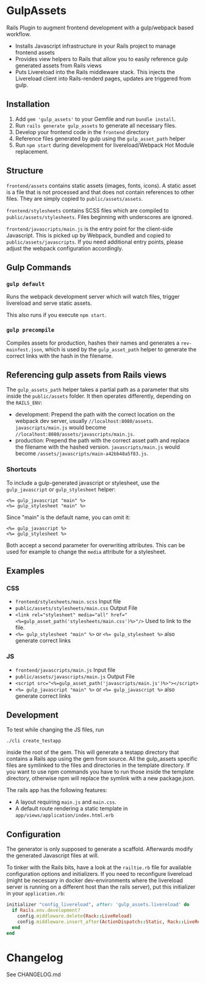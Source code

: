 # GulpAssets

Rails Plugin to augment frontend development with a gulp/webpack based
workflow.

- Installs Javascript infrastructure in your Rails project to manage
  frontend assets
- Provides view helpers to Rails that allow you to easily reference
  gulp generated assets from Rails views
- Puts Livereload into the Rails middleware stack. This injects the
  Livereload client into Rails-renderd pages, updates are triggered from
  gulp.

## Installation

1. Add `gem 'gulp_assets'` to your Gemfile and run `bundle install`.
2. Run `rails generate gulp_assets` to generate all necessary files.
3. Develop your frontend code in the `frontend` directory
4. Reference files generated by gulp using the `gulp_asset_path` helper
5. Run `npm start` during development for livereload/Webpack
   Hot Module replacement.

## Structure

`frontend/assets` contains static assets (images, fonts, icons). A
static asset is a file that is not processed and that does not contain
references to other files. They are simply copied to
`public/assets/assets`.

`frontend/stylesheets` contains SCSS files which are compiled to
`public/assets/stylesheets`. Files beginning with underscores are
ignored.

`frontend/javascripts/main.js` is the entry point for the client-side
Javascript. This is picked up by Webpack, bundled and copied to
`public/assets/javascripts`. If you need additional entry points,
please adjust the webpack configuration accordingly.

## Gulp Commands

### `gulp default`

Runs the webpack development server which will watch files, trigger
livereload and serve static assets.

This also runs if you execute `npm start`.

### `gulp precompile`

Compiles assets for production, hashes their names and generates a
`rev-mainfest.json`, which is used by the `gulp_asset_path` helper to
generate the correct links with the hash in the filename.

## Referencing gulp assets from Rails views

The `gulp_assets_path` helper takes a partial path as a parameter that
sits inside the `public/assets` folder. It then operates differently,
depending on the `RAILS_ENV`:

- development: Prepend the path with the correct location on the webpack
  dev server, usually `//localhost:8080/assets`. `javascripts/main.js`
  would become `//localhost:8080/assets/javascripts/main.js`.
- production: Prepend the path with the correct asset path and replace
  the filename with the hashed version. `javascripts/main.js` would
  become `/assets/javascripts/main-a42bb48a5f83.js`.

### Shortcuts

To include a gulp-generated javascript or stylesheet, use the `gulp_javascript` or
`gulp_stylesheet` helper:

    <%= gulp_javascript "main" %>
    <%= gulp_stylesheet "main" %>

Since "main" is the default name, you can omit it:

    <%= gulp_javascript %>
    <%= gulp_stylesheet %>

Both accept a second parameter for overwriting attributes. This can be
used for example to change the `media` attribute for a stylesheet.

## Examples

### CSS
 
 - `frontend/stylesheets/main.scss` Input file
 - `public/assets/stylesheets/main.css` Output File
 - `<link rel="stylesheet" media="all" href="<%=gulp_asset_path('stylesheets/main.css')%>"/>` Used to link to the file.
 - `<%= gulp_stylesheet "main" %>` or `<%= gulp_stylesheet %>` also generate correct links

### JS

 - `frontend/javascripts/main.js` Input file
 - `public/assets/javascripts/main.js` Output File
 -  `<script src="<%=gulp_asset_path('javascripts/main.js')%>"></script>`
 - `<%= gulp_javascript "main" %>` or `<%= gulp_javascript %>` also generate correct links

## Development

To test while changing the JS files, run

```shell
./cli create_testapp
```

inside the root of the gem. This will generate a testapp directory that
contains a Rails app using the gem from source. All the gulp_assets
specific files are symlinked to the files and directories in the template
directory. If you want to use npm commands you have to run those inside
the template directory, otherwise npm will replace the symlink with a
new package.json.

The rails app has the following features:

- A layout requiring `main.js` and `main.css`.
- A default route rendering a static template in
  `app/views/application/index.html.erb`

## Configuration

The generator is only supposed to generate a scaffold. Afterwards modify
the generated Javascript files at will.

To tinker with the Rails bits, have a look at the `railtie.rb` file for
available configuration options and initializers. If you need to
reconfigure livereload (might be necessary in docker dev-environments where
the livereload server is running on a different host than the rails
server), put this initializer in your `application.rb`:

```ruby
initializer "config_livereload", after: 'gulp_assets.livereload' do
  if Rails.env.development?
    config.middleware.delete(Rack::LiveReload)
    config.middleware.insert_after(ActionDispatch::Static, Rack::LiveReload, host: 'localhost')
  end
end
```

# Changelog

See CHANGELOG.md

